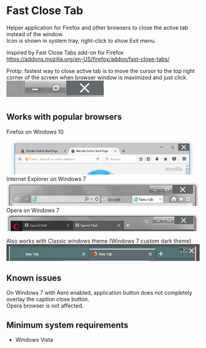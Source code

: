 # Fast Close Tab
Helper application for Firefox and other browsers to close the active tab instead of the window.<br>
Icon is shown in system tray, right-click to show Exit menu.

Inspired by Fast Close Tabs add-on for Firefox https://addons.mozilla.org/en-US/firefox/addon/fast-close-tabs/

Protip: fastest way to close active tab is to move the cursor to the top right corner of the screen when browser window is maximized and just click.<br/>
![screenshot](https://github.com/T800G/FastCloseTab/blob/master/maximized.png "maximized window detail")<br/>

## Works with popular browsers
Firefox on Windows 10<br/>
![screenshot](https://github.com/T800G/FastCloseTab/blob/master/ffox.png "Firefox")<br/>
Internet Explorer on Windows 7<br/>
![screenshot](https://github.com/T800G/FastCloseTab/blob/master/ie.png "Internet Explorer")<br/>
Opera on Windows 7<br/>
![screenshot](https://github.com/T800G/FastCloseTab/blob/master/opera.png "Opera")<br/>

Also works with Classic windows theme (Windows 7 custom dark theme)<br/>
![screenshot](https://github.com/T800G/FastCloseTab/blob/master/customtheme.png "custom windows theme")<br/>

## Known issues
On Windows 7 with Aero enabled, application button does not completely overlay the caption close button.<br>
Opera browser is not affected.

## Minimum system requirements
  * Windows Vista
